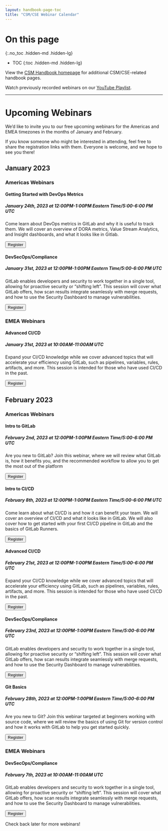 ```yaml
---
layout: handbook-page-toc
title: "CSM/CSE Webinar Calendar"
---
```

# On this page
{:.no_toc .hidden-md .hidden-lg}

- TOC
{:toc .hidden-md .hidden-lg}

View the [CSM Handbook homepage](/handbook/customer-success/csm/) for additional CSM/CSE-related handbook pages.

Watch previously recorded webinars on our [YouTube Playlist](https://www.youtube.com/playlist?list=PL05JrBw4t0Kpczt4pRtyF147Uvn2bGGvq).

---

# Upcoming Webinars

We’d like to invite you to our free upcoming webinars for the Americas and EMEA timezones in the months of January and February.

If you know someone who might be interested in attending, feel free to share the registration links with them. Everyone is welcome, and we hope to see you there!

## January 2023

### Americas Webinars

#### Getting Started with DevOps Metrics
##### January 24th, 2023 at 12:00PM-1:00PM Eastern Time/5:00-6:00 PM UTC

Come learn about DevOps metrics in GitLab and why it is useful to track them. We will cover an overview of DORA metrics, Value Stream Analytics, and Insight dashboards, and what it looks like in Gitlab.

[<button class="btn btn-primary" type="button">Register</button>](https://gitlab.zoom.us/webinar/register/WN_Aj--MN3ESgi6ESabnaarPw)

#### DevSecOps/Compliance
##### January 31st, 2023 at 12:00PM-1:00PM Eastern Time/5:00-6:00 PM UTC

GitLab enables developers and security to work together in a single tool, allowing for proactive security or “shifting left”. This session will cover what GitLab offers, how scan results integrate seamlessly with merge requests, and how to use the Security Dashboard to manage vulnerabilities.

[<button class="btn btn-primary" type="button">Register</button>](https://gitlab.zoom.us/webinar/register/WN_EctIA046QJydBCNo4kJK3Q)

### EMEA Webinars

#### Advanced CI/CD
##### January 31st, 2023 at 10:00AM-11:00AM UTC

Expand your CI/CD knowledge while we cover advanced topics that will accelerate your efficiency using GitLab, such as pipelines, variables, rules, artifacts, and more. This session is intended for those who have used CI/CD in the past.

[<button class="btn btn-primary" type="button">Register</button>](https://gitlab.zoom.us/webinar/register/WN_by9imGk0SvaXYL1jlVugLQ)


## February 2023

### Americas Webinars

#### Intro to GitLab
##### February 2nd, 2023 at 12:00PM-1:00PM Eastern Time/5:00-6:00 PM UTC

Are you new to GitLab? Join this webinar, where we will review what GitLab is, how it benefits you, and the recommended workflow to allow you to get the most out of the platform

[<button class="btn btn-primary" type="button">Register</button>](https://gitlab.zoom.us/webinar/register/WN_jQ1SyCepTWymNRmmVuzT4Q)

#### Intro to CI/CD
##### February 8th, 2023 at 12:00PM-1:00PM Eastern Time/5:00-6:00 PM UTC

Come learn about what CI/CD is and how it can benefit your team. We will cover an overview of CI/CD and what it looks like in GitLab. We will also cover how to get started with your first CI/CD pipeline in GitLab and the basics of GitLab Runners.

[<button class="btn btn-primary" type="button">Register</button>](https://gitlab.zoom.us/webinar/register/WN_g76U2DbZRE-XeYOWCbdIQQ)

#### Advanced CI/CD
##### February 21st, 2023 at 12:00PM-1:00PM Eastern Time/5:00-6:00 PM UTC

Expand your CI/CD knowledge while we cover advanced topics that will accelerate your efficiency using GitLab, such as pipelines, variables, rules, artifacts, and more. This session is intended for those who have used CI/CD in the past.

[<button class="btn btn-primary" type="button">Register</button>](https://gitlab.zoom.us/webinar/register/WN_9cCjKrT3R1-pGKOCYM--sQ)

#### DevSecOps/Compliance
##### February 23rd, 2023 at 12:00PM-1:00PM Eastern Time/5:00-6:00 PM UTC

GitLab enables developers and security to work together in a single tool, allowing for proactive security or “shifting left”. This session will cover what GitLab offers, how scan results integrate seamlessly with merge requests, and how to use the Security Dashboard to manage vulnerabilities.

[<button class="btn btn-primary" type="button">Register</button>](https://gitlab.zoom.us/webinar/register/WN_TPHOE_SFRQGZzGnTJ-HJ2Q)

#### Git Basics
##### February 28th, 2023 at 12:00PM-1:00PM Eastern Time/5:00-6:00 PM UTC

Are you new to Git? Join this webinar targeted at beginners working with source code, where we will review the basics of using Git for version control and how it works with GitLab to help you get started quickly.

[<button class="btn btn-primary" type="button">Register</button>](https://gitlab.zoom.us/webinar/register/WN_aqE37VmFQmaoKHvbMn2imQ)

### EMEA Webinars

#### DevSecOps/Compliance
##### February 7th, 2023 at 10:00AM-11:00AM UTC

GitLab enables developers and security to work together in a single tool, allowing for proactive security or “shifting left”. This session will cover what GitLab offers, how scan results integrate seamlessly with merge requests, and how to use the Security Dashboard to manage vulnerabilities.

[<button class="btn btn-primary" type="button">Register</button>](https://gitlab.zoom.us/webinar/register/WN_gTxN_OLCQ3C0ErSha28mRw)

Check back later for more webinars! 


